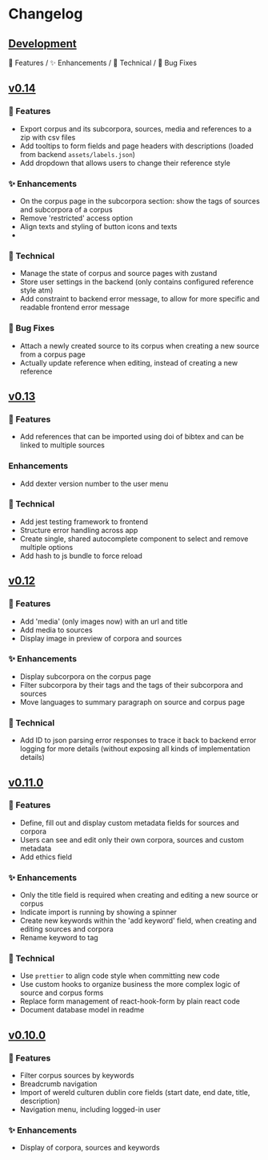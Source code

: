 # Changelog

## [Development](https://github.com/knaw-huc/Dexter/tree/development)
🧪 Features / ✨ Enhancements / 🔧 Technical / 🐛 Bug Fixes

## [v0.14](https://github.com/knaw-huc/Dexter/releases/tag/v0.14.7)
### 🧪 Features 
- Export corpus and its subcorpora, sources, media and references to a zip with csv files
- Add tooltips to form fields and page headers with descriptions (loaded from backend `assets/labels.json`)
- Add dropdown that allows users to change their reference style 

### ✨ Enhancements 
- On the corpus page in the subcorpora section: show the tags of sources and subcorpora of a corpus   
- Remove 'restricted' access option
- Align texts and styling of button icons and texts
- 
### 🔧 Technical 
- Manage the state of corpus and source pages with zustand
- Store user settings in the backend (only contains configured reference style atm)
- Add constraint to backend error message, to allow for more specific and readable frontend error message

### 🐛 Bug Fixes
- Attach a newly created source to its corpus when creating a new source from a corpus page
- Actually update reference when editing, instead of creating a new reference

## [v0.13](https://github.com/knaw-huc/Dexter/releases/tag/v0.13.2)
### 🧪 Features
- Add references that can be imported using doi of bibtex and can be linked to multiple sources

### Enhancements
- Add dexter version number to the user menu

### 🔧 Technical 
- Add jest testing framework to frontend
- Structure error handling across app
- Create single, shared autocomplete component to select and remove multiple options
- Add hash to js bundle to force reload


## [v0.12](https://github.com/knaw-huc/Dexter/releases/tag/v0.12.2)
### 🧪 Features 
- Add 'media' (only images now) with an url and title
- Add media to sources
- Display image in preview of corpora and sources

### ✨ Enhancements 
- Display subcorpora on the corpus page
- Filter subcorpora by their tags and the tags of their subcorpora and sources
- Move languages to summary paragraph on source and corpus page

### 🔧 Technical
- Add ID to json parsing error responses to trace it back to backend error logging for more details 
  (without exposing all kinds of implementation details)

## [v0.11.0](https://github.com/knaw-huc/Dexter/releases/tag/v0.11.0)

### 🧪 Features
- Define, fill out and display custom metadata fields for sources and corpora
- Users can see and edit only their own corpora, sources and custom metadata
- Add ethics field

### ✨ Enhancements
- Only the title field is required when creating and editing a new source or corpus
- Indicate import is running by showing a spinner
- Create new keywords within the 'add keyword' field, when creating and editing sources and corpora
- Rename keyword to tag

### 🔧 Technical
- Use `prettier` to align code style when committing new code
- Use custom hooks to organize business the more complex logic of source and corpus forms
- Replace form management of react-hook-form by plain react code
- Document database model in readme

## [v0.10.0](https://github.com/knaw-huc/Dexter/releases/tag/v0.10.0)

### 🧪 Features
- Filter corpus sources by keywords
- Breadcrumb navigation
- Import of wereld culturen dublin core fields (start date, end date, title, description)
- Navigation menu, including logged-in user

### ✨ Enhancements
- Display of corpora, sources and keywords
